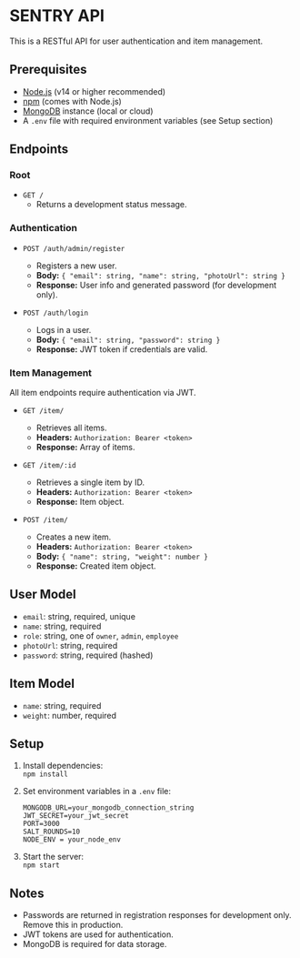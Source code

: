 # SENTRY API

This is a RESTful API for user authentication and item management.

## Prerequisites

- [Node.js](https://nodejs.org/) (v14 or higher recommended)
- [npm](https://www.npmjs.com/) (comes with Node.js)
- [MongoDB](https://www.mongodb.com/) instance (local or cloud)
- A `.env` file with required environment variables (see Setup section)

## Endpoints

### Root

- `GET /`
  - Returns a development status message.

### Authentication

- `POST /auth/admin/register`
  - Registers a new user.
  - **Body:** `{ "email": string, "name": string, "photoUrl": string }`
  - **Response:** User info and generated password (for development only).

- `POST /auth/login`
  - Logs in a user.
  - **Body:** `{ "email": string, "password": string }`
  - **Response:** JWT token if credentials are valid.

### Item Management

All item endpoints require authentication via JWT.

- `GET /item/`
  - Retrieves all items.
  - **Headers:** `Authorization: Bearer <token>`
  - **Response:** Array of items.

- `GET /item/:id`
  - Retrieves a single item by ID.
  - **Headers:** `Authorization: Bearer <token>`
  - **Response:** Item object.

- `POST /item/`
  - Creates a new item.
  - **Headers:** `Authorization: Bearer <token>`
  - **Body:** `{ "name": string, "weight": number }`
  - **Response:** Created item object.

## User Model

- `email`: string, required, unique
- `name`: string, required
- `role`: string, one of `owner`, `admin`, `employee`
- `photoUrl`: string, required
- `password`: string, required (hashed)

## Item Model

- `name`: string, required
- `weight`: number, required

## Setup

1. Install dependencies:  
   `npm install`

2. Set environment variables in a `.env` file:
   ```
   MONGODB_URL=your_mongodb_connection_string
   JWT_SECRET=your_jwt_secret
   PORT=3000
   SALT_ROUNDS=10
   NODE_ENV = your_node_env
   ```

3. Start the server:  
   `npm start`

## Notes

- Passwords are returned in registration responses for development only. Remove this in production.
- JWT tokens are used for authentication.
- MongoDB is required for data storage.

